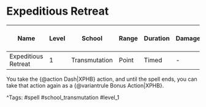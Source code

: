 # Expeditious Retreat

| Name | Level | School | Range | Duration | Damage | Save DC & Type |
|------|-------|--------|-------|----------|--------|----------------|
| Expeditious Retreat | 1 | Transmutation | Point | Timed | - | - |

You take the {@action Dash|XPHB} action, and until the spell ends, you can take that action again as a {@variantrule Bonus Action|XPHB}.

^Tags: #spell #school_transmutation #level_1